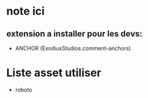 # note ici 
## extension a installer pour les devs:  
- ANCHOR (ExodiusStudios.comment-anchors)

# Liste asset utiliser 
- roboto